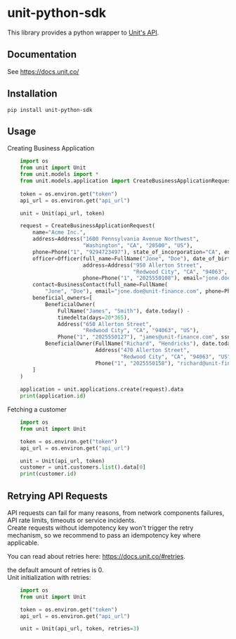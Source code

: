 # unit-python-sdk

This library provides a python wrapper to [Unit's API](https://docs.unit.co/#introduction).

## Documentation
See https://docs.unit.co/

## Installation

    pip install unit-python-sdk

## Usage
Creating Business Application
```python
    import os
    from unit import Unit
    from unit.models import *
    from unit.models.application import CreateBusinessApplicationRequest
    
    token = os.environ.get("token")
    api_url = os.environ.get("api_url")

    unit = Unit(api_url, token)

    request = CreateBusinessApplicationRequest(
        name="Acme Inc.",
        address=Address("1600 Pennsylvania Avenue Northwest",
                        "Washington", "CA", "20500", "US"),
        phone=Phone("1", "9294723497"), state_of_incorporation="CA", entity_type="Corporation", ein="123456789",
        officer=Officer(full_name=FullName("Jone", "Doe"), date_of_birth=date.today() - timedelta(days=20 * 365),
                        address=Address("950 Allerton Street",
                                        "Redwood City", "CA", "94063", "US"),
                        phone=Phone("1", "2025550108"), email="jone.doe@unit-finance.com", ssn="000000005"),
        contact=BusinessContact(full_name=FullName(
            "Jone", "Doe"), email="jone.doe@unit-finance.com", phone=Phone("1", "2025550108")),
        beneficial_owners=[
            BeneficialOwner(
                FullName("James", "Smith"), date.today() -
                timedelta(days=20*365),
                Address("650 Allerton Street",
                        "Redwood City", "CA", "94063", "US"),
                Phone("1", "2025550127"), "james@unit-finance.com", ssn="574567625"),
            BeneficialOwner(FullName("Richard", "Hendricks"), date.today() - timedelta(days=20 * 365),
                            Address("470 Allerton Street",
                                    "Redwood City", "CA", "94063", "US"),
                            Phone("1", "2025550158"), "richard@unit-finance.com", ssn="574572795")
        ]
    )
    
    application = unit.applications.create(request).data
    print(application.id)
```

Fetching a customer

```python
    import os
    from unit import Unit

    token = os.environ.get("token")
    api_url = os.environ.get("api_url")

    unit = Unit(api_url, token)
    customer = unit.customers.list().data[0]
    print(customer.id)
```

## Retrying API Requests
API requests can fail for many reasons, from network components failures, API rate limits, timeouts or service incidents.
<br> Create requests without idempotency key won't trigger the retry mechanism, so we recommend to pass an idempotency key where applicable. 

You can read about retries here: https://docs.unit.co/#retries. <br>

the default amount of retries is 0. <br>Unit initialization with retries:
```python
    import os
    from unit import Unit

    token = os.environ.get("token")
    api_url = os.environ.get("api_url")

    unit = Unit(api_url, token, retries=3)
```

